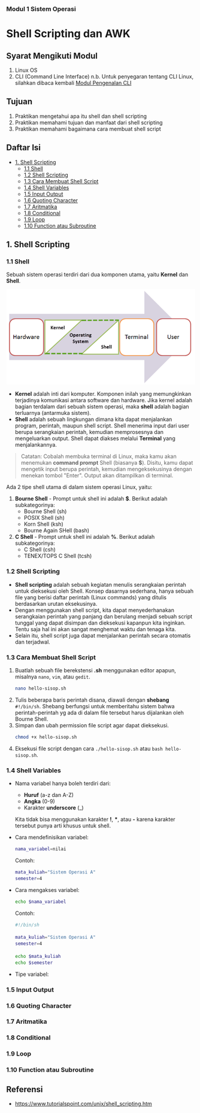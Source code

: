 ### Modul 1 Sistem Operasi
# Shell Scripting dan AWK

## Syarat Mengikuti Modul
1. Linux OS 
2. CLI (Command Line Interface)
    n.b. Untuk penyegaran tentang CLI Linux, silahkan dibaca kembali [Modul Pengenalan CLI](https://github.com/raldokusuma/modul-pengenalan-CLI)
  
## Tujuan
1. Praktikan mengetahui apa itu shell dan shell scripting
2. Praktikan memahami tujuan dan manfaat dari shell scripting
3. Praktikan memahami bagaimana cara membuat shell script

## Daftar Isi
  - [1. Shell Scripting](#1-shell-scripting)
    - [1.1 Shell](#11-shell)
    - [1.2 Shell Scripting](#12-shell-scripting)
    - [1.3 Cara Membuat Shell Script](#13-cara-membuat-shell-script)
    - [1.4 Shell Variables](#14-shell-variables)
    - [1.5 Input Output](#15-input-output)
    - [1.6 Quoting Character](#16-quoting-character)
    - [1.7 Aritmatika](#17-aritmatika)
    - [1.8 Conditional](#18-conditional)
    - [1.9 Loop](#19-loop)
    - [1.10 Function atau Subroutine](#110-function-atau-subroutine)

## 1. Shell Scripting
### 1.1 Shell
Sebuah sistem operasi terdiri dari dua komponen utama, yaitu **Kernel** dan **Shell**.

![component](/assets/component.png)

* **Kernel** adalah inti dari komputer. Komponen inilah yang memungkinkan terjadinya komunikasi antara software dan hardware. Jika kernel adalah bagian terdalam dari sebuah sistem operasi, maka **shell** adalah bagian terluarnya (antarmuka sistem).
* **Shell** adalah sebuah lingkungan dimana kita dapat menjalankan program, perintah, maupun shell script. Shell menerima input dari user berupa serangkaian perintah, kemudian memprosesnya dan mengeluarkan output. Shell dapat diakses melalui **Terminal** yang menjalankannya.

> Catatan: Cobalah membuka terminal di Linux, maka kamu akan menemukan **command prompt** Shell (biasanya **$**). Disitu, kamu dapat mengetik input berupa perintah, kemudian mengeksekusinya dengan menekan tombol "Enter". Output akan ditampilkan di terminal.

Ada 2 tipe shell utama di dalam sistem operasi Linux, yaitu:
1. **Bourne Shell** - Prompt untuk shell ini adalah **$**. Berikut adalah subkategorinya:
    * Bourne Shell (sh)
    * POSIX Shell (sh)
    * Korn Shell (ksh)
    * Bourne Again SHell (bash) 
2. **C Shell** - Prompt untuk shell ini adalah **%**. Berikut adalah subkategorinya:
   * C Shell (csh)
   * TENEX/TOPS C Shell (tcsh)

### 1.2 Shell Scripting
* **Shell scripting** adalah sebuah kegiatan menulis serangkaian perintah untuk dieksekusi oleh Shell. Konsep dasarnya sederhana, hanya sebuah file yang berisi daftar perintah (Linux commands) yang ditulis berdasarkan urutan eksekusinya. 
* Dengan menggunakan shell script, kita dapat menyederhanakan serangkaian perintah yang panjang dan berulang menjadi sebuah script tunggal yang dapat disimpan dan dieksekusi kapanpun kita inginkan. Tentu saja hal ini akan sangat menghemat waktu dan tenaga kita.
* Selain itu, shell script juga dapat menjalankan perintah secara otomatis dan terjadwal.

### 1.3 Cara Membuat Shell Script
1. Buatlah sebuah file berekstensi **.sh** menggunakan editor apapun, misalnya `nano`, `vim`, atau `gedit`.
   ```bash 
   nano hello-sisop.sh
   ```
2. Tulis beberapa baris perintah disana, diawali dengan **shebang** `#!/bin/sh`. Shebang berfungsi untuk memberitahu sistem bahwa perintah-perintah yg ada di dalam file tersebut harus dijalankan oleh Bourne Shell.
3. Simpan dan ubah permission file script agar dapat dieksekusi.
   ```bash
   chmod +x hello-sisop.sh
   ```
4. Eksekusi file script dengan cara `./hello-sisop.sh` atau `bash hello-sisop.sh`.

### 1.4 Shell Variables
* Nama variabel hanya boleh terdiri dari:
  * **Huruf** (a-z dan A-Z)
  * **Angka** (0-9)
  * Karakter **underscore** (_)
  
  Kita tidak bisa menggunakan karakter **!**, **\***, atau **-** karena karakter tersebut punya arti khusus untuk shell.
* Cara mendefinisikan variabel:
    ```bash
    nama_variabel=nilai
    ```
    Contoh:
    ```bash
    mata_kuliah="Sistem Operasi A"
    semester=4
    ```
* Cara mengakses variabel:
    ```bash
    echo $nama_variabel
    ```
    Contoh:
    ```bash
    #!/bin/sh

    mata_kuliah="Sistem Operasi A"
    semester=4

    echo $mata_kuliah
    echo $semester
    ```
* Tipe variabel:

   
### 1.5 Input Output
### 1.6 Quoting Character
### 1.7 Aritmatika
### 1.8 Conditional
### 1.9 Loop
### 1.10 Function atau Subroutine 

## Referensi 
* https://www.tutorialspoint.com/unix/shell_scripting.htm
